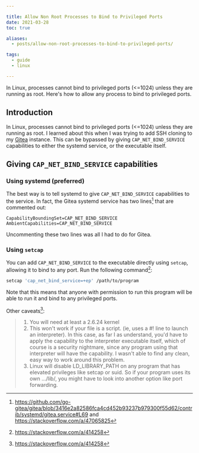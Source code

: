 ```yaml
---

title: Allow Non Root Processes to Bind to Privileged Ports
date: 2021-03-28
toc: true

aliases:
  - posts/allow-non-root-processes-to-bind-to-privileged-ports/

tags:
  - guide
  - linux

---
```


In Linux, processes cannot bind to privileged ports (<=1024) unless they are running as root. Here's how to allow any process to bind to privileged ports.

<!--more-->

## Introduction

In Linux, processes cannot bind to privileged ports (<=1024) unless they are running as root. I learned about this when I was trying to add SSH cloning to my [Gitea](https://gitea.io) instance. This can be bypassed by giving `CAP_NET_BIND_SERVICE` capabilities to either the systemd service, or the executable itself.

## Giving `CAP_NET_BIND_SERVICE` capabilities

### Using systemd (preferred)

The best way is to tell systemd to give `CAP_NET_BIND_SERVICE` capabilities to the service. In fact, the Gitea systemd service has two lines[^1] that are commented out:

```systemd
CapabilityBoundingSet=CAP_NET_BIND_SERVICE
AmbientCapabilities=CAP_NET_BIND_SERVICE
```

Uncommenting these two lines was all I had to do for Gitea.

### Using `setcap`

You can add `CAP_NET_BIND_SERVICE` to the executable directly using `setcap`, allowing it to bind to any port. Run the following command[^2]:

```bash
setcap 'cap_net_bind_service=+ep' /path/to/program
```

Note that this means that anyone with permission to run this program will be able to run it and bind to any privileged ports.

Other caveats[^2]:

> 1. You will need at least a 2.6.24 kernel
> 2. This won't work if your file is a script. (ie, uses a #! line to launch an interpreter). In this case, as far I as understand, you'd have to apply the capability to the interpreter executable itself, which of course is a security nightmare, since any program using that interpreter will have the capability. I wasn't able to find any clean, easy way to work around this problem.
> 3. Linux will disable LD\_LIBRARY\_PATH on any program that has elevated privileges like setcap or suid. So if your program uses its own .../lib/, you might have to look into another option like port forwarding.

[^1]: https://github.com/go-gitea/gitea/blob/3416e2a82586fca4cd452b93237b979300f55d62/contrib/systemd/gitea.service#L69 and https://stackoverflow.com/a/47065825
[^2]: https://stackoverflow.com/a/414258
